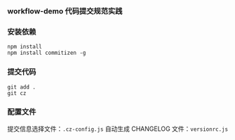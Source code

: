 ### workflow-demo 代码提交规范实践

### 安装依赖

```
npm install
npm install commitizen -g
```

### 提交代码

```
git add .
git cz
```

### 配置文件

提交信息选择文件：`.cz-config.js`
自动生成 CHANGELOG 文件：`versionrc.js`
